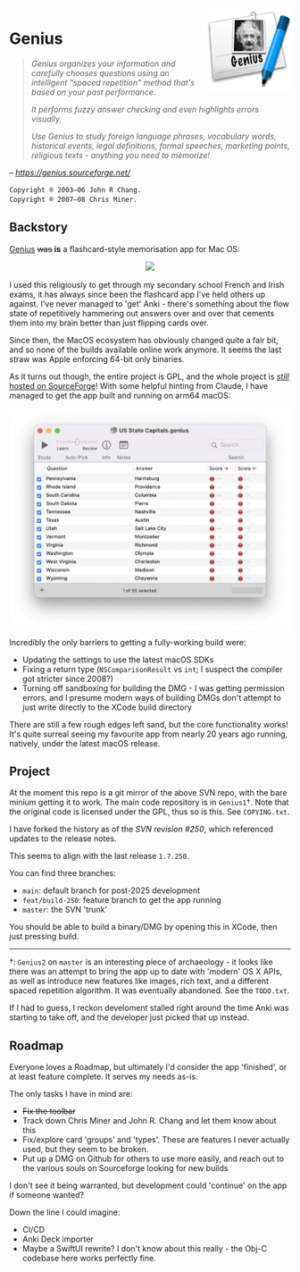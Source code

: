 <img src="icon.png" width="150" align="right"/>

# Genius

> _Genius organizes your information and carefully chooses questions using an intelligent "spaced repetition" method that's based on your past performance._
>
> _It performs fuzzy answer checking and even highlights errors visually._
>
> _Use Genius to study foreign language phrases, vocabulary words, historical events, legal definitions, formal speeches, marketing points, religious texts - anything you need to memorize!_

– _https://genius.sourceforge.net/_

```txt
Copyright ® 2003–06 John R Chang.
Copyright ® 2007–08 Chris Miner.
```

## Backstory

[Genius](https://sourceforge.net/projects/genius/)
~~was~~ **is** a flashcard-style memorisation app for Mac OS: 


<p align="center">
    <img src="https://a.fsdn.com/con/app/proj/genius/screenshots/152532.jpg/max/max/1"/>
</p>

I used this religiously to get through my secondary school French and Irish exams, it has always since been the flashcard app I've held others up against. I've never managed to 'get' Anki - there's something about the flow state of repetitively hammering out answers over and over that cements them into my brain better than just flipping cards over.

Since then, the MacOS ecosystem has obviously changed quite a fair bit, and so none of the builds available online work anymore. It seems the last straw was Apple enforcing 64-bit only binaries.

As it turns out though, the entire project is GPL, and the whole project is [_still_ hosted on SourceForge](https://svn.code.sf.net/p/genius/code/trunk/)! With some helpful hinting from Claude, I have managed to get the app built and running on arm64 macOS:

<p align="center">
    <img src="screenshot.png" align="center">
</p>

Incredibly the only barriers to getting a fully-working build were:

- Updating the settings to use the latest macOS SDKs
- Fixing a return type (`NSComparisonResult` vs `int`; I suspect the compiler got stricter since 2008?)
- Turning off sandboxing for building the DMG - I was getting permission errors, and I presume modern ways of building DMGs don't attempt to just write directly to the XCode build directory

There are still a few rough edges left sand, but the core functionality works! It's quite surreal seeing my favourite app from nearly 20 years ago running, natively, under the latest macOS release.

## Project

At the moment this repo is a git mirror of the above SVN repo, with the bare minium getting it to work. The main code repository is in `Genius1`†. Note that the original code is licensed under the GPL, thus so is this. See `COPYING.txt`.

I have forked the history as of the _SVN revision #250_, which referenced updates to the release notes.

This seems to align with the last release `1.7.250`.

You can find three branches:

- `main`: default branch for post-2025 development
- `feat/build-250`: feature branch to get the app running
- `master`: the SVN 'trunk'

You should be able to build a binary/DMG by opening this in XCode, then just pressing build.

---

†: `Genius2` on `master` is an interesting piece of archaeology - it looks like there was an attempt to bring the app up to date with 'modern' OS X APIs, as well as introduce new features like images, rich text, and a different spaced repetition algorithm. It was eventually abandoned. See the `TODO.txt`.

If I had to guess, I reckon develoment stalled right around the time Anki was starting to take off, and the developer just picked that up instead.

## Roadmap

Everyone loves a Roadmap, but ultimately I'd consider the app 'finished', or at least feature complete. It serves my needs as-is.

The only tasks I have in mind are:

- ~~Fix the toolbar~~
- Track down Chris Miner and John R. Chang and let them know about this
- Fix/explore card 'groups' and 'types'. These are features I never actually used, but they seem to be broken.
- Put up a DMG on Github for others to use more easily, and reach out to the various souls on Sourceforge looking for new builds

I don't see it being warranted, but development could 'continue' on the app if someone wanted?

Down the line I could imagine:

- CI/CD
- Anki Deck importer
- Maybe a SwiftUI rewrite? I don't know about this really - the Obj-C codebase here works perfectly fine.
